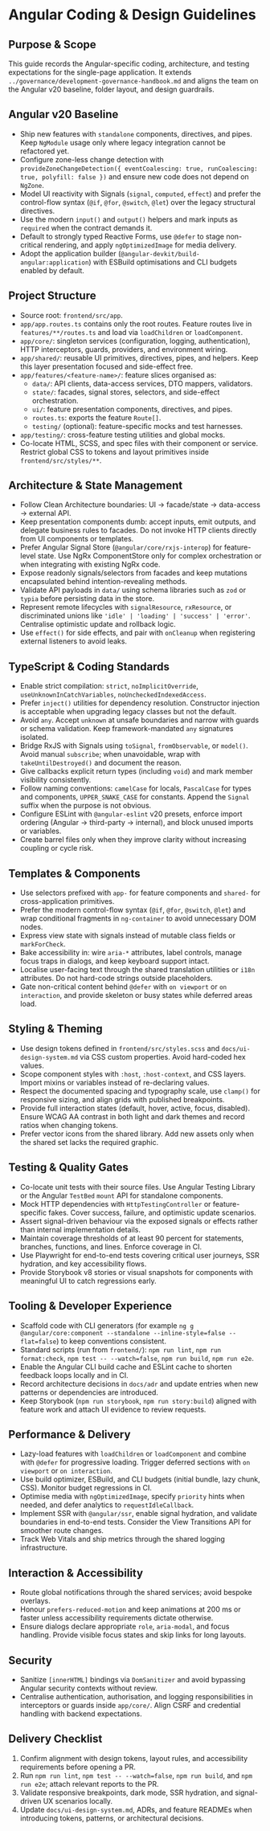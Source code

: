 # Angular Coding & Design Guidelines

## Purpose & Scope

This guide records the Angular-specific coding, architecture, and testing expectations for the single-page application. It extends `../governance/development-governance-handbook.md` and aligns the team on the Angular v20 baseline, folder layout, and design guardrails.

## Angular v20 Baseline

- Ship new features with `standalone` components, directives, and pipes. Keep `NgModule` usage only where legacy integration cannot be refactored yet.
- Configure zone-less change detection with `provideZoneChangeDetection({ eventCoalescing: true, runCoalescing: true, polyfill: false })` and ensure new code does not depend on `NgZone`.
- Model UI reactivity with Signals (`signal`, `computed`, `effect`) and prefer the control-flow syntax (`@if`, `@for`, `@switch`, `@let`) over the legacy structural directives.
- Use the modern `input()` and `output()` helpers and mark inputs as `required` when the contract demands it.
- Default to strongly typed Reactive Forms, use `@defer` to stage non-critical rendering, and apply `ngOptimizedImage` for media delivery.
- Adopt the application builder (`@angular-devkit/build-angular:application`) with ESBuild optimisations and CLI budgets enabled by default.

## Project Structure

- Source root: `frontend/src/app`.
- `app/app.routes.ts` contains only the root routes. Feature routes live in `features/**/routes.ts` and load via `loadChildren` or `loadComponent`.
- `app/core/`: singleton services (configuration, logging, authentication), HTTP interceptors, guards, providers, and environment wiring.
- `app/shared/`: reusable UI primitives, directives, pipes, and helpers. Keep this layer presentation focused and side-effect free.
- `app/features/<feature-name>/`: feature slices organised as:
  - `data/`: API clients, data-access services, DTO mappers, validators.
  - `state/`: facades, signal stores, selectors, and side-effect orchestration.
  - `ui/`: feature presentation components, directives, and pipes.
  - `routes.ts`: exports the feature `Route[]`.
  - `testing/` (optional): feature-specific mocks and test harnesses.
- `app/testing/`: cross-feature testing utilities and global mocks.
- Co-locate HTML, SCSS, and spec files with their component or service. Restrict global CSS to tokens and layout primitives inside `frontend/src/styles/**`.

## Architecture & State Management

- Follow Clean Architecture boundaries: UI -> facade/state -> data-access -> external API.
- Keep presentation components dumb: accept inputs, emit outputs, and delegate business rules to facades. Do not invoke HTTP clients directly from UI components or templates.
- Prefer Angular Signal Store (`@angular/core/rxjs-interop`) for feature-level state. Use NgRx ComponentStore only for complex orchestration or when integrating with existing NgRx code.
- Expose readonly signals/selectors from facades and keep mutations encapsulated behind intention-revealing methods.
- Validate API payloads in `data/` using schema libraries such as `zod` or `typia` before persisting data in the store.
- Represent remote lifecycles with `signalResource`, `rxResource`, or discriminated unions like `'idle' | 'loading' | 'success' | 'error'`. Centralise optimistic update and rollback logic.
- Use `effect()` for side effects, and pair with `onCleanup` when registering external listeners to avoid leaks.

## TypeScript & Coding Standards

- Enable strict compilation: `strict`, `noImplicitOverride`, `useUnknownInCatchVariables`, `noUncheckedIndexedAccess`.
- Prefer `inject()` utilities for dependency resolution. Constructor injection is acceptable when upgrading legacy classes but not the default.
- Avoid `any`. Accept `unknown` at unsafe boundaries and narrow with guards or schema validation. Keep framework-mandated `any` signatures isolated.
- Bridge RxJS with Signals using `toSignal`, `fromObservable`, or `model()`. Avoid manual `subscribe`; when unavoidable, wrap with `takeUntilDestroyed()` and document the reason.
- Give callbacks explicit return types (including `void`) and mark member visibility consistently.
- Follow naming conventions: `camelCase` for locals, `PascalCase` for types and components, `UPPER_SNAKE_CASE` for constants. Append the `Signal` suffix when the purpose is not obvious.
- Configure ESLint with `@angular-eslint` v20 presets, enforce import ordering (Angular -> third-party -> internal), and block unused imports or variables.
- Create barrel files only when they improve clarity without increasing coupling or cycle risk.

## Templates & Components

- Use selectors prefixed with `app-` for feature components and `shared-` for cross-application primitives.
- Prefer the modern control-flow syntax (`@if`, `@for`, `@switch`, `@let`) and wrap conditional fragments in `ng-container` to avoid unnecessary DOM nodes.
- Express view state with signals instead of mutable class fields or `markForCheck`.
- Bake accessibility in: wire `aria-*` attributes, label controls, manage focus traps in dialogs, and keep keyboard support intact.
- Localise user-facing text through the shared translation utilities or `i18n` attributes. Do not hard-code strings outside placeholders.
- Gate non-critical content behind `@defer` with `on viewport` or `on interaction`, and provide skeleton or busy states while deferred areas load.

## Styling & Theming

- Use design tokens defined in `frontend/src/styles.scss` and `docs/ui-design-system.md` via CSS custom properties. Avoid hard-coded hex values.
- Scope component styles with `:host`, `:host-context`, and CSS layers. Import mixins or variables instead of re-declaring values.
- Respect the documented spacing and typography scale, use `clamp()` for responsive sizing, and align grids with published breakpoints.
- Provide full interaction states (default, hover, active, focus, disabled). Ensure WCAG AA contrast in both light and dark themes and record ratios when changing tokens.
- Prefer vector icons from the shared library. Add new assets only when the shared set lacks the required graphic.

## Testing & Quality Gates

- Co-locate unit tests with their source files. Use Angular Testing Library or the Angular `TestBed` `mount` API for standalone components.
- Mock HTTP dependencies with `HttpTestingController` or feature-specific fakes. Cover success, failure, and optimistic update scenarios.
- Assert signal-driven behaviour via the exposed signals or effects rather than internal implementation details.
- Maintain coverage thresholds of at least 90 percent for statements, branches, functions, and lines. Enforce coverage in CI.
- Use Playwright for end-to-end tests covering critical user journeys, SSR hydration, and key accessibility flows.
- Provide Storybook v8 stories or visual snapshots for components with meaningful UI to catch regressions early.

## Tooling & Developer Experience

- Scaffold code with CLI generators (for example `ng g @angular/core:component --standalone --inline-style=false --flat=false`) to keep conventions consistent.
- Standard scripts (run from `frontend/`): `npm run lint`, `npm run format:check`, `npm test -- --watch=false`, `npm run build`, `npm run e2e`.
- Enable the Angular CLI build cache and ESLint cache to shorten feedback loops locally and in CI.
- Record architecture decisions in `docs/adr` and update entries when new patterns or dependencies are introduced.
- Keep Storybook (`npm run storybook`, `npm run story:build`) aligned with feature work and attach UI evidence to review requests.

## Performance & Delivery

- Lazy-load features with `loadChildren` or `loadComponent` and combine with `@defer` for progressive loading. Trigger deferred sections with `on viewport` or `on interaction`.
- Use build optimizer, ESBuild, and CLI budgets (initial bundle, lazy chunk, CSS). Monitor budget regressions in CI.
- Optimise media with `ngOptimizedImage`, specify `priority` hints when needed, and defer analytics to `requestIdleCallback`.
- Implement SSR with `@angular/ssr`, enable signal hydration, and validate boundaries in end-to-end tests. Consider the View Transitions API for smoother route changes.
- Track Web Vitals and ship metrics through the shared logging infrastructure.

## Interaction & Accessibility

- Route global notifications through the shared services; avoid bespoke overlays.
- Honour `prefers-reduced-motion` and keep animations at 200 ms or faster unless accessibility requirements dictate otherwise.
- Ensure dialogs declare appropriate `role`, `aria-modal`, and focus handling. Provide visible focus states and skip links for long layouts.

## Security

- Sanitize `[innerHTML]` bindings via `DomSanitizer` and avoid bypassing Angular security contexts without review.
- Centralise authentication, authorisation, and logging responsibilities in interceptors or guards inside `app/core/`. Align CSRF and credential handling with backend expectations.

## Delivery Checklist

1. Confirm alignment with design tokens, layout rules, and accessibility requirements before opening a PR.
2. Run `npm run lint`, `npm test -- --watch=false`, `npm run build`, and `npm run e2e`; attach relevant reports to the PR.
3. Validate responsive breakpoints, dark mode, SSR hydration, and signal-driven UX scenarios locally.
4. Update `docs/ui-design-system.md`, ADRs, and feature READMEs when introducing tokens, patterns, or architectural decisions.
